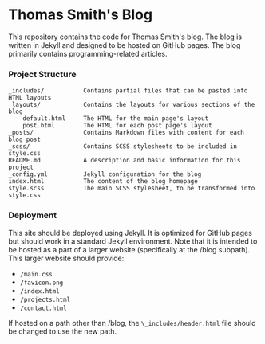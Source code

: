 # Thomas Smith's Blog
This repository contains the code for Thomas Smith's blog. The blog is written
in Jekyll and designed to be hosted on GitHub pages.
The blog primarily contains programming-related articles.


### Project Structure
```
_includes/           Contains partial files that can be pasted into HTML layouts
_layouts/            Contains the layouts for various sections of the blog
    default.html     The HTML for the main page's layout
    post.html        The HTML for each post page's layout
_posts/              Contains Markdown files with content for each blog post
_scss/               Contains SCSS stylesheets to be included in style.css
README.md            A description and basic information for this project
_config.yml          Jekyll configuration for the blog
index.html           The content of the blog homepage
style.scss           The main SCSS stylesheet, to be transformed into style.css
```

### Deployment
This site should be deployed using Jekyll. It is optimized for GitHub pages but
should work in a standard Jekyll environment. Note that it is intended to be
hosted as a part of a larger website (specifically at the /blog subpath).
This larger website should provide:

 - `/main.css`
 - `/favicon.png`
 - `/index.html`
 - `/projects.html`
 - `/contact.html`

If hosted on a path other than /blog, the `\_includes/header.html` file
should be changed to use the new path.

